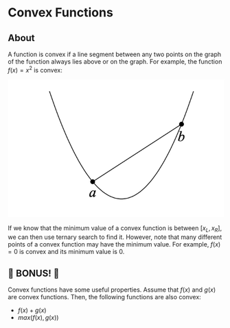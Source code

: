# Convex Functions

## About

A function is convex if a line segment between any two points on the graph of the function always lies above or on the graph. For example, the function $f(x) = x^2$ is convex:

![Image](resources/convex-function/x_2.png)

If we know that the minimum value of a convex function is between $[x_L, x_R]$, we can then use ternary search to find it. However, note that many different points of a convex function may have the minimum value. For example, $f(x) = 0$ is convex and its minimum value is $0$.

## 🤩 BONUS! 🤩

Convex functions have some useful properties. Assume that $f(x)$ and $g(x)$ are convex functions. Then, the following functions are also convex:

- $f(x) + g(x)$
- $max(f(x), g(x))$
